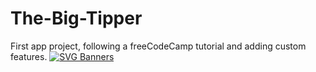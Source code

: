 # The-Big-Tipper
First app project, following a freeCodeCamp tutorial and adding custom features. 
[![SVG Banners](https://svg-banners.vercel.app/api?type=origin&text1=The%20Big%20Tipper&text2=%20Open%20Source&width=800&height=400)](https://github.com/Akshay090/svg-banners)
